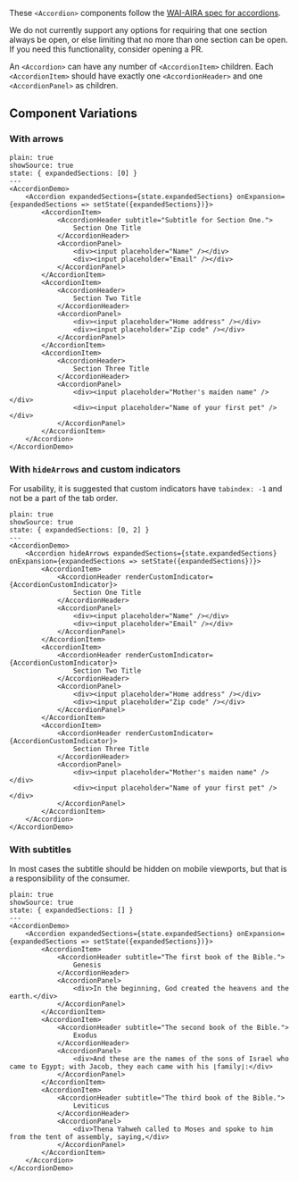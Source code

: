 These `<Accordion>` components follow the [WAI-AIRA spec for accordions](https://www.w3.org/TR/wai-aria-practices-1.1/#accordion).

We do not currently support any options for requiring that one section always be open, or else limiting that no more than one section can be open. If you need this functionality, consider opening a PR.

An `<Accordion>` can have any number of `<AccordionItem>` children.
Each `<AccordionItem>` should have exactly one `<AccordionHeader>` and one `<AccordionPanel>` as children.

## Component Variations

### With arrows

```react
plain: true
showSource: true
state: { expandedSections: [0] }
---
<AccordionDemo>
	<Accordion expandedSections={state.expandedSections} onExpansion={expandedSections => setState({expandedSections})}>
		<AccordionItem>
			<AccordionHeader subtitle="Subtitle for Section One.">
				Section One Title
			</AccordionHeader>
			<AccordionPanel>
				<div><input placeholder="Name" /></div>
				<div><input placeholder="Email" /></div>
			</AccordionPanel>
		</AccordionItem>
		<AccordionItem>
			<AccordionHeader>
				Section Two Title
			</AccordionHeader>
			<AccordionPanel>
				<div><input placeholder="Home address" /></div>
				<div><input placeholder="Zip code" /></div>
			</AccordionPanel>
		</AccordionItem>
		<AccordionItem>
			<AccordionHeader>
				Section Three Title
			</AccordionHeader>
			<AccordionPanel>
				<div><input placeholder="Mother's maiden name" /></div>
				<div><input placeholder="Name of your first pet" /></div>
			</AccordionPanel>
		</AccordionItem>
	</Accordion>
</AccordionDemo>
```

### With `hideArrows` and custom indicators

For usability, it is suggested that custom indicators have `tabindex: -1` and not be a part of the tab order.

```react
plain: true
showSource: true
state: { expandedSections: [0, 2] }
---
<AccordionDemo>
	<Accordion hideArrows expandedSections={state.expandedSections} onExpansion={expandedSections => setState({expandedSections})}>
		<AccordionItem>
			<AccordionHeader renderCustomIndicator={AccordionCustomIndicator}>
				Section One Title
			</AccordionHeader>
			<AccordionPanel>
				<div><input placeholder="Name" /></div>
				<div><input placeholder="Email" /></div>
			</AccordionPanel>
		</AccordionItem>
		<AccordionItem>
			<AccordionHeader renderCustomIndicator={AccordionCustomIndicator}>
				Section Two Title
			</AccordionHeader>
			<AccordionPanel>
				<div><input placeholder="Home address" /></div>
				<div><input placeholder="Zip code" /></div>
			</AccordionPanel>
		</AccordionItem>
		<AccordionItem>
			<AccordionHeader renderCustomIndicator={AccordionCustomIndicator}>
				Section Three Title
			</AccordionHeader>
			<AccordionPanel>
				<div><input placeholder="Mother's maiden name" /></div>
				<div><input placeholder="Name of your first pet" /></div>
			</AccordionPanel>
		</AccordionItem>
	</Accordion>
</AccordionDemo>
```

### With subtitles

In most cases the subtitle should be hidden on mobile viewports, but that is a responsibility of the consumer.

```react
plain: true
showSource: true
state: { expandedSections: [] }
---
<AccordionDemo>
	<Accordion expandedSections={state.expandedSections} onExpansion={expandedSections => setState({expandedSections})}>
		<AccordionItem>
			<AccordionHeader subtitle="The first book of the Bible.">
				Genesis
			</AccordionHeader>
			<AccordionPanel>
				<div>In the beginning, God created the heavens and the earth.</div>
			</AccordionPanel>
		</AccordionItem>
		<AccordionItem>
			<AccordionHeader subtitle="The second book of the Bible.">
				Exodus
			</AccordionHeader>
			<AccordionPanel>
				<div>And these are the names of the sons of Israel who came to Egypt; with Jacob, they each came with his ⌊family⌋:</div>
			</AccordionPanel>
		</AccordionItem>
		<AccordionItem>
			<AccordionHeader subtitle="The third book of the Bible.">
				Leviticus
			</AccordionHeader>
			<AccordionPanel>
				<div>Thena Yahweh called to Moses and spoke to him from the tent of assembly, saying,</div>
			</AccordionPanel>
		</AccordionItem>
	</Accordion>
</AccordionDemo>
```

